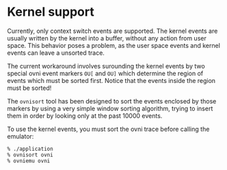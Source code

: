 # Kernel support

Currently, only context switch events are supported. The kernel events are
usually written by the kernel into a buffer, without any action from user space.
This behavior poses a problem, as the user space events and kernel events can
leave a unsorted trace.

The current workaround involves surounding the kernel events by two special ovni
event markers `OU[` and `OU]` which determine the region of events which must be
sorted first. Notice that the events inside the region must be sorted!

The `ovnisort` tool has been designed to sort the events enclosed by those
markers by using a very simple window sorting algorithm, trying to insert them
in order by looking only at the past 10000 events.

To use the kernel events, you must sort the ovni trace before calling the
emulator:

	% ./application
	% ovnisort ovni
	% ovniemu ovni
